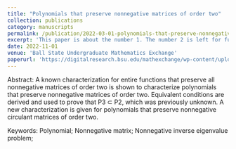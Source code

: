 ```yaml
---
title: "Polynomials that preserve nonnegative matrices of order two"
collection: publications
category: manuscripts
permalink: /publication/2022-03-01-polynomials-that-preserve-nonnegative-matrices-of-order-2
excerpt: 'This paper is about the number 1. The number 2 is left for future work.'
date: 2022-11-01
venue: 'Ball State Undergraduate Mathematics Exchange'
paperurl: 'https://digitalresearch.bsu.edu/mathexchange/wp-content/uploads/2022/11/2022-5-CP.pdf'
---
```


Abstract: A known characterization for entire functions that preserve all nonnegative matrices of
order two is shown to characterize polynomials that preserve nonnegative matrices of
order two. Equivalent conditions are derived and used to prove that P3 ⊂ P2, which
was previously unknown. A new characterization is given for polynomials that preserve
nonnegative circulant matrices of order two.

Keywords: Polynomial; Nonnegative matrix; Nonnegative inverse eigenvalue problem;